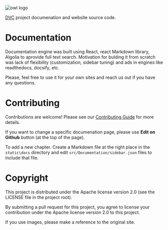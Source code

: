![owl logo](https://dvc.org/static/img/logo-owl-readme.png)

[DVC](https://github.com/iterative/dvc) project documenation and website source
code.

# Documentation

Documentation engine was built using React, react Markdown library, Algolia to
aprovide full text search. Motivation for bulding it from scratch was lack of
flexibility (customization, sidebar tuning) and ads in engines like
readthedocs, docsify, etc.

Please, feel free to use it for your own sites and reach us out if you have
any questions.

# Contributing

Contributions are welcome! Please see our
[Contributing Guide](https://dvc.org/doc/user-guide/contributing/) for more
details. 

If you want to change a specific documenation page, please use 
**Edit on Github** button (at the top of the page).

To add a new chapter. Create a Markdown file at the right place in the
`static\docs` directory and edit `src/Documentation/sidebar.json` files to
include that file.

# Copyright

This project is distributed under the Apache license version 2.0 (see the
LICENSE file in the project root).

By submitting a pull request for this project, you agree to license your
contribution under the Apache license version 2.0 to this project.

If you use images, please make a reference to the original site.


